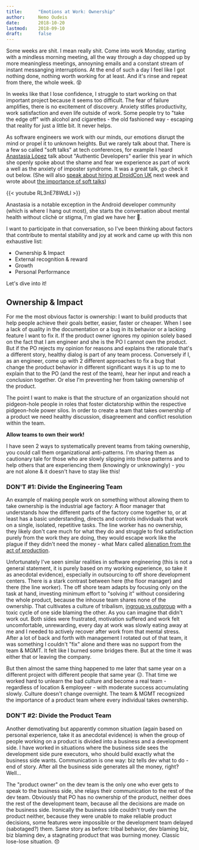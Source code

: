 ```yaml
---
title:      "Emotions at Work: Ownership"
author:     Nemo Oudeis
date:       2018-10-20
lastmod:    2018-09-10
draft:      false
---
```


Some weeks are shit. I mean really shit. Come into work Monday, starting with a mindless morning meeting, all the way through a day chopped up by more meaningless meetings, annoyning emails and a constant stream of instant messanging interruptions. At the end of such a day I feel like I got nothing done, nothing worth working for at least. And it's rinse and repeat from there, the whole week. 😵

In weeks like that I lose confidence, I struggle to start working on that important project because it seems too difficult. The fear of failure amplifies, there is no excitement of discovery. Anxiety stifles productivity, work satisfaction and even life outside of work. Some people try to "take the edge off" with alcohol and cigarettes - the old fashioned way - escaping that reality for just a little bit. It never helps.

As software engineers we work with our minds, our emotions disrupt the mind or propel it to unknown heights. But we rarely talk about that. There is a few so called "soft talks" at tech conferences, for example I heard [Anastasia López](https://twitter.com/AnastasiaLopezD) talk about "Authentic Developers" earlier this year in which she openly spoke about the shame and fear we experience as part of work a well as the anxiety of imposter syndrome. It was a great talk, go check it out below. (She will also [speak about hiring at DroidCon UK](https://twitter.com/skillsmatter/status/1050974614967513089) next week and wrote about [the importance of soft talks](https://devblog.songkick.com/lets-make-the-android-community-better-b219aab0a0a9))

{{< youtube RL3nE78WdLI >}}

Anastasia is a notable exception in the Android developer community (which is where I hang out most), she starts the conversation about mental health without clichè or stigma, I'm glad we have her 👏.

I want to participate in that conversation, so I've been thinking about factors that contribute to mental stability and joy at work and came up with this non exhaustive list:

* Ownership & Impact
* External recognition & reward
* Growth
* Personal Performance

Let's dive into it!

## Ownership & Impact

For me the most obvious factor is ownership: I want to build products that help people achieve their goals better, easier, faster or cheaper. When I see a lack of quality in the documentation or a bug in its behavior or a lacking feature I want to fix it. If the product owner ignores my opinion solely based on the fact that I am engineer and she is the PO I cannot own the product. But if the PO rejects my opinion for reasons and explains the rationale that's a different story, healthy dialog is part of any team process. Conversely if I, as an engineer, come up with 2 different approaches to fix a bug that change the product behavior in different significant ways it is up to me to explain that to the PO (and the rest of the team), hear her input and reach a conclusion together. Or else I'm preventing her from taking ownership of the product.

The point I want to make is that the structure of an organization should not pidgeon-hole people in roles that foster dictatorship within the respective pidgeon-hole power silos. In order to create a team that takes ownership of a product we need healthy discussion, disagreement and conflict resolution within the team. 

**Allow teams to own their work!**

I have seen 2 ways to systematically prevent teams from taking ownership, you could call them organizational anti-patterns. I'm sharing them as cautionary tale for those who are slowly slipping into those patterns and to help others that are experiencing them (knowingly or unknowingly) - you are not alone & it doesn't have to stay like this!

### DON'T #1: Divide the Engineering Team

An example of making people work on something without allowing them to take ownership is the industrial age factory: A floor manager that understands how the different parts of the factory come together to, or at least has a basic understanding, directs and controls individuals that work on a single, isolated, repetitive tasks. The line worker has no ownership, they likely don't care much for what they do and struggle to find satisfaction purely from the work they are doing, they would escape work like the plague if they didn't need the money - what Marx called [alienation from the act of production](https://en.wikipedia.org/wiki/Marx%27s_theory_of_alienation). 

Unfortunately I've seen similar realities in software engineering (this is not a general statement, it is purely based on my working experience, so take it as anecdotal evidence), especially in outsourcing to off shore development centers. There is a stark contrast between here (the floor manager) and there (the line worker). The off shore team adapts by focusing only on the task at hand, investing minimum effort to "solving it" without considering the whole product, because the inhouse team shares none of the ownership. That cultivates a culture of tribalism, [ingroup vs outgroup](https://en.wikipedia.org/wiki/Ingroups_and_outgroups) with a toxic cycle of one side blaming the other. As you can imagine that didn't work out. Both sides were frustrated, motivation suffered and work felt uncomfortable, unrewarding, every day at work was slowly eating away at me and I needed to actively recover after work from that mental stress. After a lot of back and forth with management I rotated out of that team, it was something I couldn't "fix" alone and there was no support from the team & MGMT.  It felt like I burned some bridges there. But at the time it was either that or leaving the company.

But then almost the same thing happened to me later that same year on a different project with different people that same year 😔. That time we worked hard to unlearn the bad culture and become a real team - regardless of location & employeer - with moderate success accumulating slowly. Culture doesn't change overnight. The team & MGMT recognized the importance of a product team where every individual takes ownership.

### DON'T #2: Divide the Product Team

Another demotivating but apparently common situation (again based on personal experience, take it as anecdotal evidence) is when the group of people working on a product is divided into a business and a development side. I have worked in situations where the business side sees the development side pure executors, who should build exactly what the business side wants. Communication is one way: biz tells dev what to do - end of story. After all the business side generates all the money, right? Well...

The "product owner" on the dev team is the only one who ever gets to speak to the business side, she relays their communication to the rest of the dev team. Obviously that PO has no ownership of the product, neither does the rest of the development team, because all the decisions are made on the business side. Ironically the business side couldn't truely own the product neither, because they were unable to make reliable product decisions, some features were impossible or the development team delayed (sabotaged?) them. 
Same story as before: tribal behavior, dev blaming biz, biz blaming dev, a stagnating product that was burning money. Classic lose-lose situation. 😞

